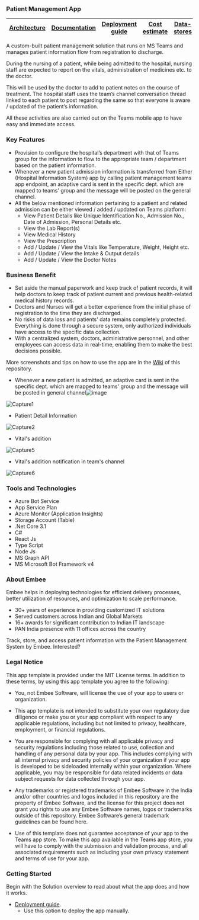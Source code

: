 ### Patient Management App

<table>
<thead>
<tr>
<th><a href="https://github.com/Embee-Software-Private-Limited/TeamsApp.PatientManagement/wiki/Solution-Overview">Architecture</a></th>
<th><a href="https://github.com/Embee-Software-Private-Limited/TeamsApp.PatientManagement/wiki">Documentation</a></th>
<th><a href="https://github.com/Embee-Software-Private-Limited/TeamsApp.PatientManagement/wiki/Deployment-guide">Deployment guide</a></th>
<th><a href="https://github.com/Embee-Software-Private-Limited/TeamsApp.PatientManagement/wiki/Cost-estimate">Cost estimate</a></th>
<th><a href="https://github.com/Embee-Software-Private-Limited/TeamsApp.PatientManagement/wiki/Data-stores">Data-stores</a></th>
</tr>
</thead>
</table>
A custom-built patient management solution that runs on MS Teams and manages patient information flow from registration to discharge.  

During the nursing of a patient, while being admitted to the hospital, nursing staff are expected to report on the vitals, administration of medicines etc. to the doctor.  

This will be used by the doctor to add to patient notes on the course of treatment. The hospital staff uses the team’s channel conversation thread linked to each patient to post regarding the same so that everyone is aware / updated of the patient’s information.  

All these activities are also carried out on the Teams mobile app to have easy and immediate access. 

### Key Features 
 - Provision to configure the hospital’s department with that of Teams group for the information to flow to the appropriate team / department based on the patient information.
 - Whenever a new patient admission information is transferred from Either (Hospital Information System) app by calling patient management teams app endpoint, an adaptive card is sent in the specific dept. which are mapped to teams' group and the message will be posted on the general channel.
 - All the below mentioned information pertaining to a patient and related admission can be either viewed / added / updated on Teams platform:
   - View Patient Details like Unique Identification No., Admission No., Date of Admission, Personal Details etc. 
   - View the Lab Report(s)
   - View Medical History 
   - View the Prescription 
   - Add / Update / View the Vitals like Temperature, Weight, Height etc.
   - Add / Update / View the Intake & Output details
   - Add / Update / View the Doctor Notes  

### Business Benefit 

- Set aside the manual paperwork and keep track of patient records, it will help doctors to keep track of patient current and previous health-related medical history records. 
- Doctors and Nurses will get a better experience from the initial phase of registration to the time they are discharged.  
- No risks of data loss and patients' data remains completely protected. Everything is done through a secure system, only authorized individuals have access to the specific data collection.  
- With a centralized system, doctors, administrative personnel, and other employees can access data in real-time, enabling them to make the best decisions possible. 
 
More screenshots and tips on how to use the app are in the [Wiki](https://github.com/Embee-Software-Private-Limited/TeamsApp.PatientManagement/wiki) of this repository.

  - Whenever a new patient is admitted, an adaptive card is sent in the specific dept. which are mapped to teams' group and the message will be posted in general channel![image](https://user-images.githubusercontent.com/110166931/186576666-469208bf-dfe3-4fde-bd0f-c8b9984e0ba0.png)

  
  ![Capture1](https://user-images.githubusercontent.com/81224711/181476497-127d5840-da2d-46bf-bad8-1fce1db2f39f.png)

  - Patient Detail Information
  
  ![Capture2](https://user-images.githubusercontent.com/81224711/181476721-57325bb2-0be7-43ec-88fc-fadf72d97611.PNG)

  - Vital's addition
  
  ![Capture5](https://user-images.githubusercontent.com/81224711/181476959-b4f51dfb-12ab-4915-832d-7133fff1aa24.png)

  - Vital's addition notification in team's channel

  ![Capture6](https://user-images.githubusercontent.com/81224711/181477062-34f34972-f2a3-4d5c-950c-d009ae6692fc.png)



### Tools and Technologies
- Azure Bot Service 
- App Service Plan 
- Azure Monitor (Application Insights) 
- Storage Account (Table) 
- .Net Core 3.1
- C#
- React Js
- Type Script
- Node Js
- MS Graph API
- MS Microsoft Bot Framework v4

### About Embee

Embee helps in deploying technologies for efficient delivery processes, better utilization of resources, and optimization to scale performance.   

 - 30+ years of experience in providing customized IT solutions
 - Served customers across Indian and Global Markets    
 - 16+ awards for significant contribution to Indian IT landscape   
 - PAN India presence with 11 offices across the country 
 
Track, store, and access patient information with the Patient Management System by Embee. Interested?  

### Legal Notice

This app template is provided under the MIT License terms. In addition to these terms, by using this app template you agree to the following:

 - You, not Embee Software, will license the use of your app to users or organization.

 - This app template is not intended to substitute your own regulatory due diligence or make you or your app compliant with respect to any applicable regulations, including but not limited to privacy, healthcare, employment, or financial regulations.

- You are responsible for complying with all applicable privacy and security regulations including those related to use, collection and handling of any personal data by your app. This includes complying with all internal privacy and security policies of your organization if your app is developed to be sideloaded internally within your organization. Where applicable, you may be responsible for data related incidents or data subject requests for data collected through your app.

- Any trademarks or registered trademarks of Embee Software in the India and/or other countries and logos included in this repository are the property of Embee Software, and the license for this project does not grant you rights to use any Embee Software names, logos or trademarks outside of this repository. Embee Software’s general trademark guidelines can be found here.

- Use of this template does not guarantee acceptance of your app to the Teams app store. To make this app available in the Teams app store, you will have to comply with the submission and validation process, and all associated requirements such as including your own privacy statement and terms of use for your app.

### Getting Started

Begin with the Solution overview to read about what the app does and how it works.

- [Deployment guide](https://github.com/Embee-Software-Private-Limited/TeamsApp.PatientManagement/wiki/Deployment-guide).
   - Use this option to deploy the app manually.
